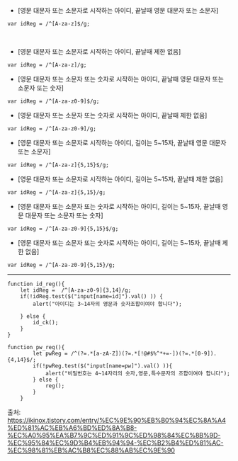 
* [영문 대문자 또는 소문자로 시작하는 아이디, 끝날때 영문 대문자 또는 소문자]
```
var idReg = /^[A-za-z]$/g;
```
 
* [영문 대문자 또는 소문자로 시작하는 아이디, 끝날때 제한 없음] 
```
var idReg = /^[A-za-z]/g;
```

* [영문 대문자 또는 소문자 또는 숫자로 시작하는 아이디, 끝날때 영문 대문자 또는 소문자 또는 숫자]
```
var idReg = /^[A-za-z0-9]$/g;
```

* [영문 대문자 또는 소문자 또는 숫자로 시작하는 아이디, 끝날때 제한 없음]

```
var idReg = /^[A-za-z0-9]/g;
```

* [영문 대문자 또는 소문자로 시작하는 아이디, 길이는 5~15자, 끝날때 영문 대문자 또는 소문자]
```
var idReg = /^[A-za-z]{5,15}$/g;
```

* [영문 대문자 또는 소문자로 시작하는 아이디, 길이는 5~15자, 끝날때 제한 없음]
```
var idReg = /^[A-za-z]{5,15}/g;
```

* [영문 대문자 또는 소문자 또는 숫자로 시작하는 아이디, 길이는 5~15자, 끝날때 영문 대문자 또는 소문자 또는 숫자]
```
var idReg = /^[A-za-z0-9]{5,15}$/g;
```

* [영문 대문자 또는 소문자 또는 숫자로 시작하는 아이디, 길이는 5~15자, 끝날때 제한 없음]
```
var idReg = /^[A-za-z0-9]{5,15}/g;
```

* * *

```
function id_reg(){
	let idReg =  /^[A-za-z0-9]{3,14}/g;
	if(!idReg.test($("input[name=id]").val() )) {
		alert("아이디는 3~14자의 영문과 숫자조합이여야 합니다");
		
	} else {
		id_ck();
	}
}
```

```
function pw_reg(){
		let pwReg = /^(?=.*[a-zA-Z])(?=.*[!@#$%^*+=-])(?=.*[0-9]).{4,14}$/;
		if(!pwReg.test($("input[name=pw]").val() )){
			alert("비밀번호는 4~14자리의 숫자,영문,특수문자의 조합이여야 합니다");
		} else {
			reg();
		}
	}	

```

출처: <https://ikinox.tistory.com/entry/%EC%9E%90%EB%B0%94%EC%8A%A4%ED%81%AC%EB%A6%BD%ED%8A%B8-%EC%A0%95%EA%B7%9C%ED%91%9C%ED%98%84%EC%8B%9D-%EC%95%84%EC%9D%B4%EB%94%94-%EC%B2%B4%ED%81%AC-%EC%98%81%EB%AC%B8%EC%88%AB%EC%9E%90> 
